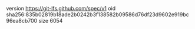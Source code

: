 version https://git-lfs.github.com/spec/v1
oid sha256:835b02819b18ade2b0242b3f138582b09586d76df23d9602e919bc96ea8cb700
size 6054
